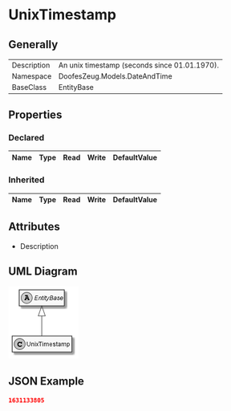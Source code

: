 ﻿# UnixTimestamp

## Generally

|||
|:-|:-|
|Description|An unix timestamp (seconds since 01.01.1970).|
|Namespace|DoofesZeug.Models.DateAndTime|
|BaseClass|EntityBase|

## Properties

### Declared

|Name|Type|Read|Write|DefaultValue|
|:---|:---|:--:|:---:|:-----------|

### Inherited

|Name|Type|Read|Write|DefaultValue|
|:---|:---|:--:|:---:|:-----------|

## Attributes

- Description

## UML Diagram

![UnixTimestamp.png](./UnixTimestamp.png "UnixTimestamp")

## JSON Example

```json
1631133805
```

